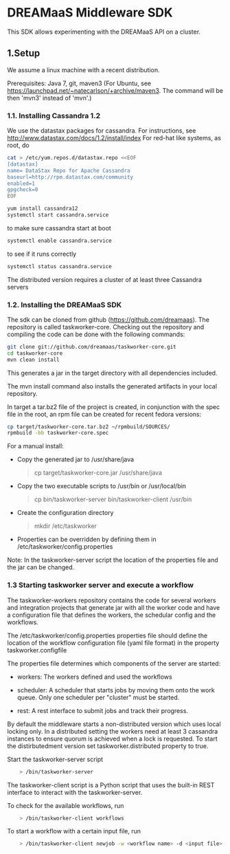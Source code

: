 # DREAMaaS Middleware SDK

This SDK allows experimenting with the DREAMaaS API on a cluster.

## 1.Setup

We assume a linux machine with a recent distribution.

Prerequisites: Java 7, git, maven3 (For Ubuntu, see https://launchpad.net/~natecarlson/+archive/maven3. The command will be then 'mvn3' instead of 'mvn'.)

### 1.1. Installing Cassandra 1.2

We use the datastax packages for cassandra.
For instructions, see http://www.datastax.com/docs/1.2/install/index
For red-hat like systems, as root, do

```bash
cat > /etc/yum.repos.d/datastax.repo <<EOF
[datastax]
name= DataStax Repo for Apache Cassandra
baseurl=http://rpm.datastax.com/community
enabled=1
gpgcheck=0
EOF

yum install cassandra12
systemctl start cassandra.service
```

to make sure cassandra start at boot

```bash
systemctl enable cassandra.service
```

to see if it runs correctly

```bash
systemctl status cassandra.service
```

The distributed version requires a cluster of at least three Cassandra servers


### 1.2. Installing the DREAMaaS SDK

The sdk can be cloned from github (https://github.com/dreamaas). The repository
is called taskworker-core. Checking out the repository and compiling the code can 
be done with the following commands:

```bash
git clone git://github.com/dreamaas/taskworker-core.git
cd taskworker-core
mvn clean install
```

This generates a jar in the target directory with all dependencies included. 

The mvn install command also installs the generated artifacts in your local
repository.

In target a tar.bz2 file of the project is created, in conjunction with the 
spec file in the root, an rpm file can be created for recent fedora versions:

```bash
cp target/taskworker-core.tar.bz2 ~/rpmbuild/SOURCES/
rpmbuild -bb taskworker-core.spec
```
    
For a manual install:

*   Copy the generated jar to /usr/share/java
    > cp target/taskworker-core.jar /usr/share/java
    
*   Copy the two executable scripts to /usr/bin or /usr/local/bin
    > cp bin/taskworker-server bin/taskworker-client /usr/bin
    
*   Create the configuration directory
    > mkdir /etc/taskworker
    
*   Properties can be overridden by defining them in /etc/taskworker/config.properties

Note: In the taskworker-server script the location of the properties file
and the jar can be changed.

### 1.3 Starting taskworker server and execute a workflow

The taskworker-workers repository contains the code for several workers and
integration projects that generate jar with all the worker code and have a
configuration file that defines the workers, the schedular config and the workflows.

The /etc/taskworker/config.properties properties file should define the location
of the workflow configuration file (yaml file format) in the property
taskworker.configfile

The properties file determines which components of the server are started:

*   workers: The workers defined and used the workflows

*   scheduler: A scheduler that starts jobs by moving them onto the work queue.
Only one scheduler per "cluster" must be started.

*   rest: A rest interface to submit jobs and track their progress.  

By default the middleware starts a non-distributed version which uses local
locking only. In a distributed setting the workers need at least 3 cassandra 
instances to ensure quorum is achieved when a lock is requested. To start
the distirbutedment version set taskworker.distributed property to true.

Start the taskworker-server script
```bash
    > /bin/taskworker-server
```

The taskworker-client script is a Python script that uses the built-in REST
interface to interact with the taskworker-server. 

To check for the available workflows, run
```bash
    > /bin/taskworker-client workflows
```

To start a workflow with a certain input file, run
```bash
    > /bin/taskworker-client newjob -w <workflow name> -d <input file>
```
